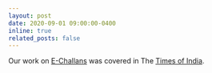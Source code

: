 ```yaml
---
layout: post
date: 2020-09-01 09:00:00-0400
inline: true
related_posts: false
---
```


Our work on [E-Challans](https://ieeexplore.ieee.org/abstract/document/9232615/) 
was covered in The 
[Times of India](https://timesofindia.indiatimes.com/city/ahmedabad/crossing-risk-line-amdavadis-beat-delhiites-in-jumping-lights/articleshow/78008237.cms).